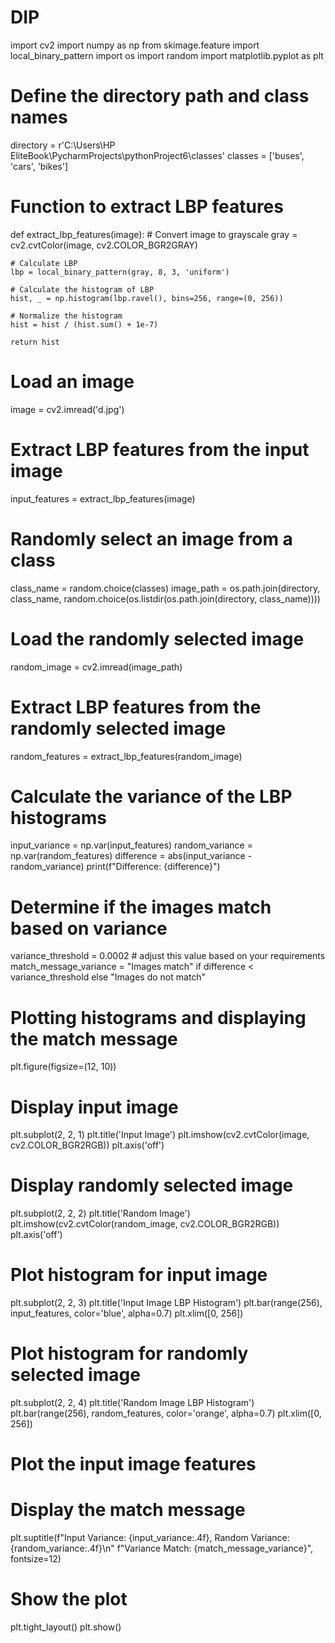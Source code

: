 # DIP
import cv2
import numpy as np
from skimage.feature import local_binary_pattern
import os
import random
import matplotlib.pyplot as plt

# Define the directory path and class names
directory = r'C:\Users\HP EliteBook\PycharmProjects\pythonProject6\classes'
classes = ['buses', 'cars', 'bikes']

# Function to extract LBP features
def extract_lbp_features(image):
    # Convert image to grayscale
    gray = cv2.cvtColor(image, cv2.COLOR_BGR2GRAY)

    # Calculate LBP
    lbp = local_binary_pattern(gray, 8, 3, 'uniform')

    # Calculate the histogram of LBP
    hist, _ = np.histogram(lbp.ravel(), bins=256, range=(0, 256))

    # Normalize the histogram
    hist = hist / (hist.sum() + 1e-7)

    return hist

# Load an image
image = cv2.imread('d.jpg')

# Extract LBP features from the input image
input_features = extract_lbp_features(image)

# Randomly select an image from a class
class_name = random.choice(classes)
image_path = os.path.join(directory, class_name, random.choice(os.listdir(os.path.join(directory, class_name))))

# Load the randomly selected image
random_image = cv2.imread(image_path)

# Extract LBP features from the randomly selected image
random_features = extract_lbp_features(random_image)


# Calculate the variance of the LBP histograms
input_variance = np.var(input_features)
random_variance = np.var(random_features)
difference = abs(input_variance - random_variance)
print(f"Difference: {difference}")

# Determine if the images match based on variance
variance_threshold = 0.0002  # adjust this value based on your requirements
match_message_variance = "Images match" if difference < variance_threshold else "Images do not match"

# Plotting histograms and displaying the match message
plt.figure(figsize=(12, 10))

# Display input image
plt.subplot(2, 2, 1)
plt.title('Input Image')
plt.imshow(cv2.cvtColor(image, cv2.COLOR_BGR2RGB))
plt.axis('off')

# Display randomly selected image
plt.subplot(2, 2, 2)
plt.title('Random Image')
plt.imshow(cv2.cvtColor(random_image, cv2.COLOR_BGR2RGB))
plt.axis('off')

# Plot histogram for input image
plt.subplot(2, 2, 3)
plt.title('Input Image LBP Histogram')
plt.bar(range(256), input_features, color='blue', alpha=0.7)
plt.xlim([0, 256])

# Plot histogram for randomly selected image
plt.subplot(2, 2, 4)
plt.title('Random Image LBP Histogram')
plt.bar(range(256), random_features, color='orange', alpha=0.7)
plt.xlim([0, 256])

# Plot the input image features


# Display the match message
plt.suptitle(f"Input Variance: {input_variance:.4f}, Random Variance: {random_variance:.4f}\n"
             f"Variance Match: {match_message_variance}", fontsize=12)

# Show the plot
plt.tight_layout()
plt.show()
